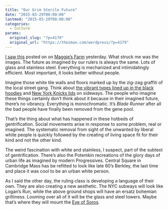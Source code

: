 ```yaml
---
title: "Our Grim Sterile Future"
date: "2015-03-29T00:00:00"
lastmod: "2015-03-29T00:00:00"
categories:
  - Culture
params:
  original_slug: "?p=4179"
  original_url: "https://thezman.com/wordpress/?p=4179"
---
```


<a
href="http://www.citylab.com/commute/2015/03/new-yorks-newest-subway-expansion-is-delayed-but-at-least-the-photos-are-gorgeous/388523/"
rel="noopener" target="_blank">I saw this</a> posted on on
<a href="http://maggiesfarm.anotherdotcom.com/" rel="noopener"
target="_blank">Maggie’s Farm</a> yesterday. What struck me was the
images. The future as imagined by our rulers is always the same. Lots of
glass and stainless steel. Everything is mechanized and intimidatingly
efficient. Most important, it looks better without people.

Imagine those white tile walls and floors marked up by the zig-zag
graffiti of the local street gang. Think about <a
href="https://freestyletheology.files.wordpress.com/2012/03/20120321_165857.jpg"
rel="noopener" target="_blank">the vibrant types lined up in the black
hoodies</a> and <a
href="http://cdn11.lbstatic.nu/files/looks/medium/2013/04/08/2956922_69286_513380608713839_1067744850_n.jpg?1365457173"
rel="noopener" target="_blank">New York Knicks lids</a> on sideways. The
people who imagine these things certainly don’t think about it because
in their imagined future, there’s no vibrancy. Everything is
monochromatic. It’s *Blade Runner* after all the bad people have finally
been removed from the gene pool.

That’s the thing about what has happened in these hotbeds of
gentrification. Social movements arise in response to some problem, real
or imagined. The systematic removal from sight of the unwanted by
liberal white people is quickly followed by the creating of living space
fit for their kind and not the other kind.

The weird fascination with white and stainless, I suspect, part of the
subtext of gentrification. There’s also the Potemkin recreations of the
glory days of urban life as imagined by modern Progressives. Central
Square in Cambridge Mass has be refitted to look like late 60’s Berkley,
the last time and place it was cool to be an urban white person.

As I said the other day, the ruling class is developing a language of
their own. They are also creating a new aesthetic. The NYC subways will
look like Logan’s Run, while the above ground shops will have an ersatz
bohemian grittiness. Looming over all of it will be the glass and steel
towers. Maybe that’s where they will mount the
<a href="http://ronunz.net/wp-content/uploads/2015/03/Eye-of-Soros.jpg"
rel="noopener" target="_blank">Eye of Soros</a>.
